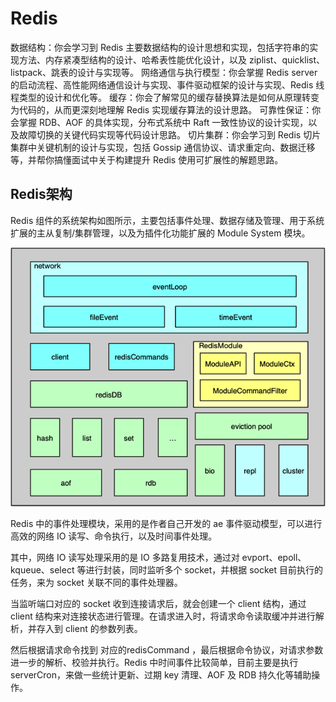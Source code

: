 # Redis

数据结构：你会学习到 Redis 主要数据结构的设计思想和实现，包括字符串的实现方法、内存紧凑型结构的设计、哈希表性能优化设计，以及 ziplist、quicklist、listpack、跳表的设计与实现等。
网络通信与执行模型：你会掌握 Redis server 的启动流程、高性能网络通信设计与实现、事件驱动框架的设计与实现、Redis 线程类型的设计和优化等。
缓存：你会了解常见的缓存替换算法是如何从原理转变为代码的，从而更深刻地理解 Redis 实现缓存算法的设计思路。
可靠性保证：你会掌握 RDB、AOF 的具体实现，分布式系统中 Raft 一致性协议的设计实现，以及故障切换的关键代码实现等代码设计思路。
切片集群：你会学习到 Redis 切片集群中关键机制的设计与实现，包括 Gossip 通信协议、请求重定向、数据迁移等，并帮你搞懂面试中关于构建提升 Redis 使用可扩展性的解题思路。

## Redis架构

Redis 组件的系统架构如图所示，主要包括事件处理、数据存储及管理、用于系统扩展的主从复制/集群管理，以及为插件化功能扩展的 Module System 模块。

![redis-architecture.png](./redis-architecture.png)

Redis 中的事件处理模块，采用的是作者自己开发的 ae 事件驱动模型，可以进行高效的网络 IO 读写、命令执行，以及时间事件处理。

其中，网络 IO 读写处理采用的是 IO 多路复用技术，通过对 evport、epoll、kqueue、select 等进行封装，同时监听多个 socket，并根据 socket 目前执行的任务，来为 socket 关联不同的事件处理器。

当监听端口对应的 socket 收到连接请求后，就会创建一个 client 结构，通过 client 结构来对连接状态进行管理。在请求进入时，将请求命令读取缓冲并进行解析，并存入到 client 的参数列表。

然后根据请求命令找到 对应的redisCommand ，最后根据命令协议，对请求参数进一步的解析、校验并执行。Redis 中时间事件比较简单，目前主要是执行 serverCron，来做一些统计更新、过期 key 清理、AOF 及 RDB 持久化等辅助操作。